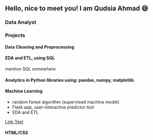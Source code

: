 ## Hello, nice to meet you! I am Qudsia Ahmad 😄
### Data Analyst

### Projects

#### Data Cleaning and Preprocessing


#### EDA and ETL, using SQL
mention SQL somewhere

#### Analytics in Python libraries using: pandas, numpy, matplotlib

#### Machine Learning
- random forest algorithm (supervised machine model)
- Flask app, user-interactive predictor tool
- EDA and ETL

[Link Text](https://github.com/Yasmin-9/ClaimSights)


#### HTML/CSS 


